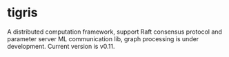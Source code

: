 # tigris
A distributed computation framework, support Raft consensus protocol and parameter server ML communication lib, graph processing is under development.
Current version is v0.11.
